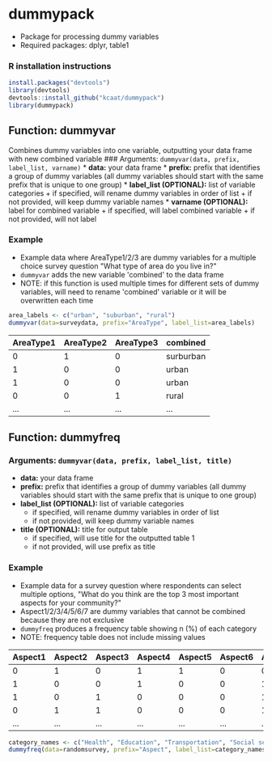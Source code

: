 # dummypack

-   Package for processing dummy variables
-   Required packages: dplyr, table1

### R installation instructions

``` r
install.packages("devtools")
library(devtools)
devtools::install_github("kcaat/dummypack")
library(dummypack)
```

## Function: dummyvar

Combines dummy variables into one variable, outputting your data frame
with new combined variable \### Arguments:
`dummyvar(data, prefix, label_list, varname)` \* **data:** your data
frame \* **prefix:** prefix that identifies a group of dummy variables
(all dummy variables should start with the same prefix that is unique to
one group) \* **label_list (OPTIONAL):** list of variable categories +
if specified, will rename dummy variables in order of list + if not
provided, will keep dummy variable names \* **varname (OPTIONAL):**
label for combined variable + if specified, will label combined
variable + if not provided, will not label

### Example

-   Example data where AreaType1/2/3 are dummy variables for a multiple
    choice survey question "What type of area do you live in?"
-   `dummyvar` adds the new variable 'combined' to the data frame
- NOTE: if this function is used multiple times for different sets of dummy variables, will need to rename 'combined' variable or it will be overwritten each time

``` r
area_labels <- c("urban", "suburban", "rural")
dummyvar(data=surveydata, prefix="AreaType", label_list=area_labels)
```

| AreaType1 | AreaType2 | AreaType3 | combined  |
|-----------|-----------|-----------|-----------|
| 0         | 1         | 0         | surburban |
| 1         | 0         | 0         | urban     |
| 1         | 0         | 0         | urban     |
| 0         | 0         | 1         | rural     |
| ...       | ...       | ...       | ...       |

## Function: dummyfreq

### Arguments: `dummyvar(data, prefix, label_list, title)`

-   **data:** your data frame
-   **prefix:** prefix that identifies a group of dummy variables (all
    dummy variables should start with the same prefix that is unique to
    one group)
-   **label_list (OPTIONAL):** list of variable categories
    -   if specified, will rename dummy variables in order of list
    -   if not provided, will keep dummy variable names
-   **title (OPTIONAL):** title for output table
    -   if specified, will use title for the outputted table 1
    -   if not provided, will use prefix as title

### Example

-   Example data for a survey question where respondents can select
    multiple options, "What do you think are the top 3 most important
    aspects for your community?"
-   Aspect1/2/3/4/5/6/7 are dummy variables that cannot be combined
    because they are not exclusive
-   `dummyfreq` produces a frequency table showing n (%) of each
    category
- NOTE: frequency table does not include missing values

| Aspect1 | Aspect2 | Aspect3 | Aspect4 | Aspect5 | Aspect6 | Aspect7 |
|---------|---------|---------|---------|---------|---------|---------|
| 0       | 1       | 0       | 1       | 1       | 0       | 0       |
| 1       | 0       | 0       | 1       | 0       | 0       | 1       |
| 1       | 0       | 1       | 0       | 0       | 0       | 1       |
| 0       | 1       | 1       | 0       | 0       | 0       | 1       |
| ...     | ...     | ...     | ...     | ...     | ...     | ...     |

``` r
category_names <- c("Health", "Education", "Transportation", "Social services", "Safety", "Diversity & inclusion", "Housing")
dummyfreq(data=randomsurvey, prefix="Aspect", label_list=category_names, title="Community aspects")
```
